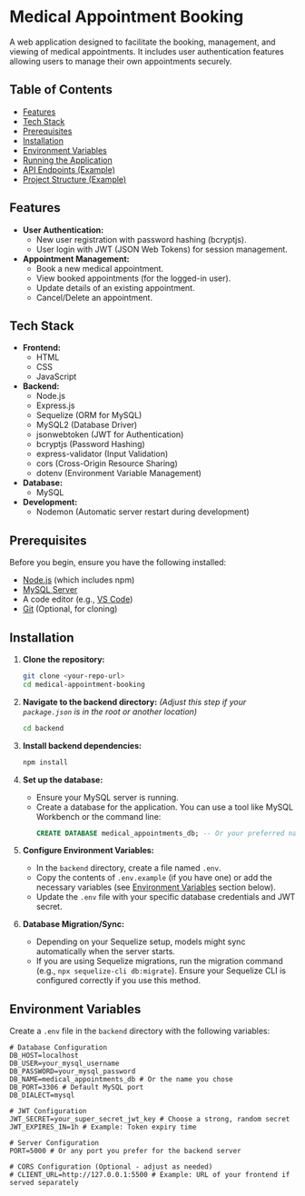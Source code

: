 
# Medical Appointment Booking

A web application designed to facilitate the booking, management, and viewing of medical appointments. It includes user authentication features allowing users to manage their own appointments securely.

## Table of Contents

*   [Features](#features)
*   [Tech Stack](#tech-stack)
*   [Prerequisites](#prerequisites)
*   [Installation](#installation)
*   [Environment Variables](#environment-variables)
*   [Running the Application](#running-the-application)
*   [API Endpoints (Example)](#api-endpoints-example)
*   [Project Structure (Example)](#project-structure-example)

## Features

*   **User Authentication:**
    *   New user registration with password hashing (bcryptjs).
    *   User login with JWT (JSON Web Tokens) for session management.
*   **Appointment Management:**
    *   Book a new medical appointment.
    *   View booked appointments (for the logged-in user).
    *   Update details of an existing appointment.
    *   Cancel/Delete an appointment.

## Tech Stack

*   **Frontend:**
    *   HTML
    *   CSS
    *   JavaScript
*   **Backend:**
    *   Node.js
    *   Express.js
    *   Sequelize (ORM for MySQL)
    *   MySQL2 (Database Driver)
    *   jsonwebtoken (JWT for Authentication)
    *   bcryptjs (Password Hashing)
    *   express-validator (Input Validation)
    *   cors (Cross-Origin Resource Sharing)
    *   dotenv (Environment Variable Management)
*   **Database:**
    *   MySQL
*   **Development:**
    *   Nodemon (Automatic server restart during development)

## Prerequisites

Before you begin, ensure you have the following installed:

*   [Node.js](https://nodejs.org/) (which includes npm)
*   [MySQL Server](https://dev.mysql.com/downloads/mysql/)
*   A code editor (e.g., [VS Code](https://code.visualstudio.com/))
*   [Git](https://git-scm.com/) (Optional, for cloning)

## Installation

1.  **Clone the repository:**
    ```bash
    git clone <your-repo-url>
    cd medical-appointment-booking
    ```

2.  **Navigate to the backend directory:**
    *(Adjust this step if your `package.json` is in the root or another location)*
    ```bash
    cd backend
    ```

3.  **Install backend dependencies:**
    ```bash
    npm install
    ```

4.  **Set up the database:**
    *   Ensure your MySQL server is running.
    *   Create a database for the application. You can use a tool like MySQL Workbench or the command line:
        ```sql
        CREATE DATABASE medical_appointments_db; -- Or your preferred name
        ```

5.  **Configure Environment Variables:**
    *   In the `backend` directory, create a file named `.env`.
    *   Copy the contents of `.env.example` (if you have one) or add the necessary variables (see [Environment Variables](#environment-variables) section below).
    *   Update the `.env` file with your specific database credentials and JWT secret.

6.  **Database Migration/Sync:**
    *   Depending on your Sequelize setup, models might sync automatically when the server starts.
    *   If you are using Sequelize migrations, run the migration command (e.g., `npx sequelize-cli db:migrate`). Ensure your Sequelize CLI is configured correctly if you use this method.

## Environment Variables

Create a `.env` file in the `backend` directory with the following variables:

```env
# Database Configuration
DB_HOST=localhost
DB_USER=your_mysql_username
DB_PASSWORD=your_mysql_password
DB_NAME=medical_appointments_db # Or the name you chose
DB_PORT=3306 # Default MySQL port
DB_DIALECT=mysql

# JWT Configuration
JWT_SECRET=your_super_secret_jwt_key # Choose a strong, random secret
JWT_EXPIRES_IN=1h # Example: Token expiry time

# Server Configuration
PORT=5000 # Or any port you prefer for the backend server

# CORS Configuration (Optional - adjust as needed)
# CLIENT_URL=http://127.0.0.1:5500 # Example: URL of your frontend if served separately
